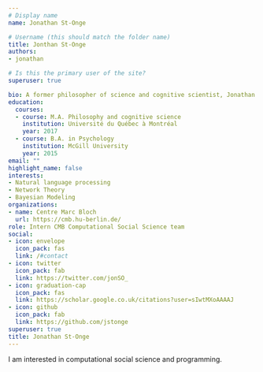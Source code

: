 ```yaml
---
# Display name
name: Jonathan St-Onge

# Username (this should match the folder name)
title: Jonthan St-Onge
authors:
- jonathan

# Is this the primary user of the site?
superuser: true

bio: A former philosopher of science and cognitive scientist, Jonathan St-Onge now purses his interest in computational social science.
education:
  courses:
  - course: M.A. Philosophy and cognitive science
    institution: Université du Québec à Montréal
    year: 2017
  - course: B.A. in Psychology
    institution: McGill University
    year: 2015
email: ""
highlight_name: false
interests:
- Natural language processing
- Network Theory
- Bayesian Modeling
organizations:
- name: Centre Marc Bloch
  url: https://cmb.hu-berlin.de/
role: Intern CMB Computational Social Science team
social:
- icon: envelope
  icon_pack: fas
  link: /#contact
- icon: twitter
  icon_pack: fab
  link: https://twitter.com/jonSO_
- icon: graduation-cap
  icon_pack: fas
  link: https://scholar.google.co.uk/citations?user=sIwtMXoAAAAJ
- icon: github
  icon_pack: fab
  link: https://github.com/jstonge
superuser: true
title: Jonathan St-Onge
---
```


I am interested in computational social science and programming. 